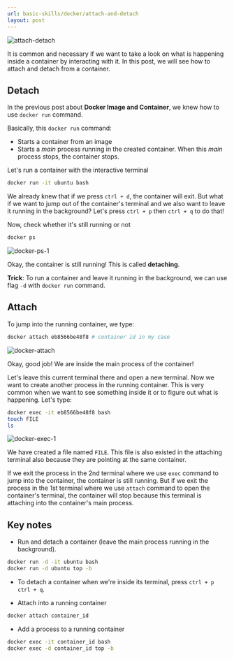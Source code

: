 ```yaml
---
url: basic-skills/docker/attach-and-detach
layout: post
---
```


![attach-detach][attach-detach]

It is common and necessary if we want to take a look on what is happening inside a container by interacting with it.
In this post, we will see how to attach and detach from a container.

## Detach

In the previous post about **Docker Image and Container**, we knew how to use `docker run` command.

Basically, this `docker run` command:

- Starts a container from an image
- Starts a _main_ process running in the created container. When this _main_ process stops, the container stops.

Let's run a container with the interactive terminal

```bash
docker run -it ubuntu bash
```

We already knew that if we press `ctrl + d`, the container will exit.
But what if we want to jump out of the container's terminal and we also want to leave it running in the background?
Let's press `ctrl + p` then `ctrl + q` to do that!

Now, check whether it's still running or not

```bash
docker ps
```

![docker-ps-1][docker-ps-1]

Okay, the container is still running! This is called **detaching**.

**Trick**: To run a container and leave it running in the background, we can use flag `-d` with `docker run` command.

## Attach

To jump into the running container, we type:

```bash
docker attach eb8566be48f8 # container id in my case
```

![docker-attach][docker-attach]

Okay, good job! We are inside the main process of the container!

Let's leave this current terminal there and open a new terminal.
Now we want to create another process in the running container.
This is very common when we want to see something inside it or to figure out what is happening. Let's type:

```bash
docker exec -it eb8566be48f8 bash
touch FILE
ls
```

![docker-exec-1][docker-exec-1]

We have created a file named `FILE`.
This file is also existed in the attaching terminal also because they are pointing at the same container.

If we exit the process in the 2nd terminal where we use `exec` command to jump into the container,
the container is still running.
But if we exit the process in the 1st terminal where we use `attach` command to open the container's terminal,
the container will stop because this terminal is attaching into the container's main process.

## Key notes

- Run and detach a container (leave the main process running in the background).

```bash
docker run -d -it ubuntu bash
docker run -d ubuntu top -b
```

- To detach a container when we're inside its terminal, press `ctrl + p` `ctrl + q`.

- Attach into a running container

```bash
docker attach container_id
```

- Add a process to a running container

```bash
docker exec -it container_id bash
docker exec -d container_id top -b
```

<!-- MARKDOWN LINKS & IMAGES -->

[attach-detach]: /assets/images/basic-skills/docker/attach-and-detach/attach-detach.png
[docker-ps-1]: /assets/images/basic-skills/docker/attach-and-detach/docker-ps-1.png
[docker-attach]: /assets/images/basic-skills/docker/attach-and-detach/docker-attach.png
[docker-exec-1]: /assets/images/basic-skills/docker/attach-and-detach/docker-exec-1.png
